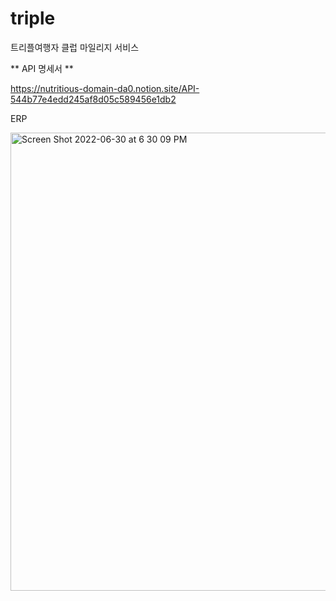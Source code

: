 # triple
트리플여행자 클럽 마일리지 서비스
 
 
** API 명세서 **
 
 https://nutritious-domain-da0.notion.site/API-544b77e4edd245af8d05c589456e1db2
 
 ERP
 
 
<img width="733" alt="Screen Shot 2022-06-30 at 6 30 09 PM" src="https://user-images.githubusercontent.com/54604123/176643430-ca433474-244e-4c7c-805e-09d86168161e.png">
